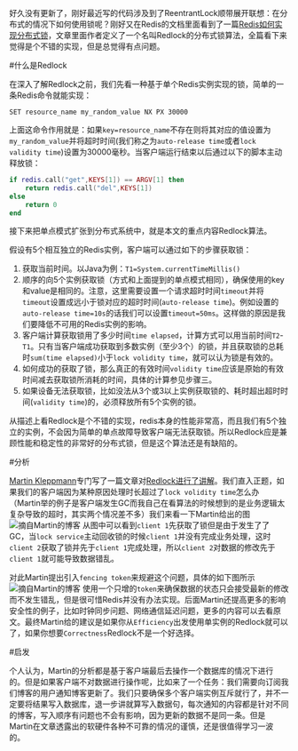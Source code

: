 好久没有更新了，刚好最近写的代码涉及到了ReentrantLock顺带展开联想：在分布式的情况下如何使用锁呢？刚好又在Redis的文档里面看到了一篇[Redis如何实现分布式锁](https://redis.io/topics/distlock)，文章里面作者定义了一个名叫Redlock的分布式锁算法，全篇看下来觉得是个不错的实现，但是总觉得有点问题。

#什么是Redlock

在深入了解Redlock之前，我们先看一种基于单个Redis实例实现的锁，简单的一条Redis命令就能实现：

`SET resource_name my_random_value NX PX 30000`

上面这命令作用就是：如果`key=resource_name`不存在则将其对应的值设置为`my_random_value`并将超时时间(我们称之为`auto-release time`或者`lock validity time`)设置为30000毫秒。当客户端运行结束以后通过以下的脚本主动释放锁：

```Lua
if redis.call("get",KEYS[1]) == ARGV[1] then
    return redis.call("del",KEYS[1])
else
    return 0
end
```
接下来把单点模式扩张到分布式系统中，就是本文的重点内容Redlock算法。

假设有5个相互独立的Redis实例，客户端可以通过如下的步骤获取锁：

1. 获取当前时间。以Java为例：`T1=System.currentTimeMillis()`
2. 顺序的向5个实例获取锁（方式和上面提到的单点模式相同），确保使用的key和value是相同的。注意，这里需要设置一个请求超时时间`timeout`并将`timeout`设置成远小于锁对应的超时时间(`auto-release time`)。例如设置的`auto-release time=10s`的话我们可以设置`timeout=50ms`。这样做的原因是我们要降低不可用的Redis实例的影响。
3. 客户端计算获取锁用了多少时间`time elapsed`，计算方式可以用当前时间`T2`-`T1`。只有当客户端成功获取到多数实例（至少3个）的锁，并且获取锁的总耗时`sum(time elapsed)`小于`lock volidity time`，就可以认为锁是有效的。
4. 如何成功的获取了锁，那么真正的有效时间`volidity time`应该是原始的有效时间减去获取锁所消耗的时间，具体的计算参见步骤三。
5. 如果设备无法获取锁，比如没法从3个或3以上实例获取锁的、耗时超出超时时间(`validity time`)的，必须释放所有5个实例的锁。

从描述上看Redlock是个不错的实现，redis本身的性能非常高，而且我们有5个独立的实例，不会因为简单的单点故障导致客户端无法获取锁。所以Redlock应是兼顾性能和稳定性的非常好的分布式锁，但是这个算法还是有缺陷的。

#分析

[Martin Kleppmann](http://martin.kleppmann.com/)专门写了一篇文章对[Redlock进行了讲解](http://martin.kleppmann.com/2016/02/08/how-to-do-distributed-locking.html)。我们直入正题，如果我们的客户端因为某种原因处理时长超过了`lock volidity time`怎么办（Martin举的例子是客户端发生GC而我自己在看算法的时候想到的是业务逻辑太复杂导致的超时，其实两个情况差不多）我们来看一下Martin给出的图
![摘自Martin的博客](http://martin.kleppmann.com/2016/02/unsafe-lock.png)
从图中可以看到`client 1`先获取了锁但是由于发生了了GC，当`lock service`主动回收锁的时候`client 1`并没有完成业务处理，这时`client 2`获取了锁并先于`client 1`完成处理，所以`client 2`对数据的修改先于`client 1`就可能导致数据错乱。

对此Martin提出引入`fencing token`来规避这个问题，具体的如下图所示
![摘自Martin的博客](http://martin.kleppmann.com/2016/02/fencing-tokens.png)
使用一个只增的`token`来确保数据的状态只会接受最新的修改而不发生错乱，但是很可惜Redis并没有办法实现。后面Martin还提高更多的影响安全性的例子，比如时钟同步问题、网络通信延迟问题，更多的内容可以去看原文。最终Martin给的建议是如果你从`Efficiency`出发使用单实例的Redlock就可以了，如果你想要`Correctness`Redlock不是一个好选择。

#启发

个人认为，Martin的分析都是基于客户端最后去操作一个数据库的情况下进行的。但是如果客户端不对数据进行操作呢，比如来了一个任务：我们需要向订阅我们博客的用户通知博客更新了。我们只要确保多个客户端实例互斥就行了，并不一定要将结果写入数据库，退一步讲就算写入数据句，每次通知的内容都是针对不同的博客，写入顺序有问题也不会有影响，因为更新的数据不是同一条。但是Martin在文章透露出的软硬件各种不可靠的情况的谨慎，还是很值得学习一波的。